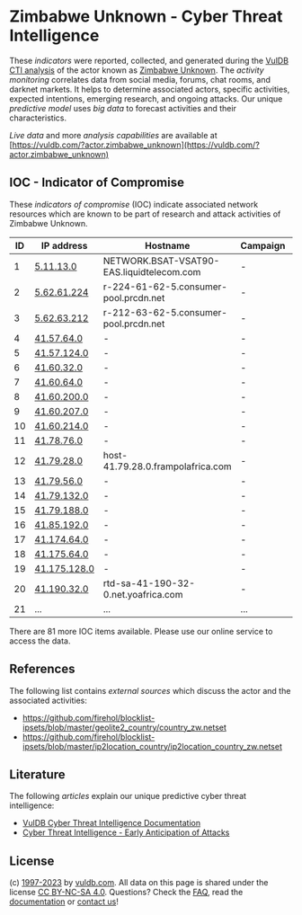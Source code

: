 # Zimbabwe Unknown - Cyber Threat Intelligence

These _indicators_ were reported, collected, and generated during the [VulDB CTI analysis](https://vuldb.com/?kb.cti) of the actor known as [Zimbabwe Unknown](https://vuldb.com/?actor.zimbabwe_unknown). The _activity monitoring_ correlates data from social media, forums, chat rooms, and darknet markets. It helps to determine associated actors, specific activities, expected intentions, emerging research, and ongoing attacks. Our unique _predictive model_ uses _big data_ to forecast activities and their characteristics.

_Live data_ and more _analysis capabilities_ are available at [https://vuldb.com/?actor.zimbabwe_unknown](https://vuldb.com/?actor.zimbabwe_unknown)

## IOC - Indicator of Compromise

These _indicators of compromise_ (IOC) indicate associated network resources which are known to be part of research and attack activities of Zimbabwe Unknown.

ID | IP address | Hostname | Campaign | Confidence
-- | ---------- | -------- | -------- | ----------
1 | [5.11.13.0](https://vuldb.com/?ip.5.11.13.0) | NETWORK.BSAT-VSAT90-EAS.liquidtelecom.com | - | High
2 | [5.62.61.224](https://vuldb.com/?ip.5.62.61.224) | r-224-61-62-5.consumer-pool.prcdn.net | - | High
3 | [5.62.63.212](https://vuldb.com/?ip.5.62.63.212) | r-212-63-62-5.consumer-pool.prcdn.net | - | High
4 | [41.57.64.0](https://vuldb.com/?ip.41.57.64.0) | - | - | High
5 | [41.57.124.0](https://vuldb.com/?ip.41.57.124.0) | - | - | High
6 | [41.60.32.0](https://vuldb.com/?ip.41.60.32.0) | - | - | High
7 | [41.60.64.0](https://vuldb.com/?ip.41.60.64.0) | - | - | High
8 | [41.60.200.0](https://vuldb.com/?ip.41.60.200.0) | - | - | High
9 | [41.60.207.0](https://vuldb.com/?ip.41.60.207.0) | - | - | High
10 | [41.60.214.0](https://vuldb.com/?ip.41.60.214.0) | - | - | High
11 | [41.78.76.0](https://vuldb.com/?ip.41.78.76.0) | - | - | High
12 | [41.79.28.0](https://vuldb.com/?ip.41.79.28.0) | host-41.79.28.0.frampolafrica.com | - | High
13 | [41.79.56.0](https://vuldb.com/?ip.41.79.56.0) | - | - | High
14 | [41.79.132.0](https://vuldb.com/?ip.41.79.132.0) | - | - | High
15 | [41.79.188.0](https://vuldb.com/?ip.41.79.188.0) | - | - | High
16 | [41.85.192.0](https://vuldb.com/?ip.41.85.192.0) | - | - | High
17 | [41.174.64.0](https://vuldb.com/?ip.41.174.64.0) | - | - | High
18 | [41.175.64.0](https://vuldb.com/?ip.41.175.64.0) | - | - | High
19 | [41.175.128.0](https://vuldb.com/?ip.41.175.128.0) | - | - | High
20 | [41.190.32.0](https://vuldb.com/?ip.41.190.32.0) | rtd-sa-41-190-32-0.net.yoafrica.com | - | High
21 | ... | ... | ... | ...

There are 81 more IOC items available. Please use our online service to access the data.

## References

The following list contains _external sources_ which discuss the actor and the associated activities:

* https://github.com/firehol/blocklist-ipsets/blob/master/geolite2_country/country_zw.netset
* https://github.com/firehol/blocklist-ipsets/blob/master/ip2location_country/ip2location_country_zw.netset

## Literature

The following _articles_ explain our unique predictive cyber threat intelligence:

* [VulDB Cyber Threat Intelligence Documentation](https://vuldb.com/?kb.cti)
* [Cyber Threat Intelligence - Early Anticipation of Attacks](https://www.scip.ch/en/?labs.20201022)

## License

(c) [1997-2023](https://vuldb.com/?kb.changelog) by [vuldb.com](https://vuldb.com/?kb.about). All data on this page is shared under the license [CC BY-NC-SA 4.0](https://creativecommons.org/licenses/by-nc-sa/4.0/). Questions? Check the [FAQ](https://vuldb.com/?kb.faq), read the [documentation](https://vuldb.com/?kb) or [contact us](https://vuldb.com/?contact)!
